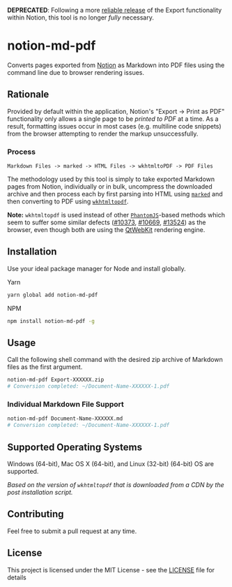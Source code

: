 __DEPRECATED__: Following a more [reliable release](https://www.notion.so/Export-as-PDF-95b4340d2d67446ab6f3002261d7c573) of the Export functionality within Notion, this tool is no longer *fully* necessary.

# notion-md-pdf

Converts pages exported from [Notion](https://notion.so) as Markdown into PDF files using the command line due to browser rendering issues.

## Rationale

Provided by default within the application, Notion's "Export -> Print as PDF" functionality only allows a single page to be _printed to PDF_ at a time. As a result, formatting issues occur in most cases (e.g. multiline code snippets) from the browser attempting to render the markup unsuccessfully.

### Process

```text
Markdown Files -> marked -> HTML Files -> wkhtmltoPDF -> PDF Files
```

The methodology used by this tool is simply to take exported Markdown pages from Notion, individually or in bulk, uncompress the downloaded archive and then process each by first parsing into HTML using [`marked`](https://github.com/markedjs/marked) and then converting to PDF using [`wkhtmltopdf`](https://wkhtmltopdf.org/).

**Note:** `wkhtmltopdf` is used instead of other [`PhantomJS`](https://github.com/ariya/phantomjs)-based methods which seem to suffer some similar defects ([#10373](https://github.com/ariya/phantomjs/issues/10373), [#10669](https://github.com/ariya/phantomjs/issues/10669), [#13524](https://github.com/ariya/phantomjs/issues/13524)) as the browser, even though both are using the [QtWebKit](https://trac.webkit.org/wiki/QtWebKit) rendering engine.

## Installation

Use your ideal package manager for Node and install globally.

Yarn

```bash
yarn global add notion-md-pdf
```

NPM

```bash
npm install notion-md-pdf -g
```

## Usage

Call the following shell command with the desired zip archive of Markdown files as the first argument.

```bash
notion-md-pdf Export-XXXXXX.zip
# Conversion completed: ~/Document-Name-XXXXXX-1.pdf
```

### Individual Markdown File Support

```bash
notion-md-pdf Document-Name-XXXXXX.md
# Conversion completed: ~/Document-Name-XXXXXX-1.pdf
```

## Supported Operating Systems

Windows (64-bit), Mac OS X (64-bit), and Linux (32-bit) (64-bit) OS are supported.

_Based on the version of `wkhtmltopdf` that is downloaded from a CDN by the post installation script._

## Contributing

Feel free to submit a pull request at any time.

## License

This project is licensed under the MIT License - see the [LICENSE](./LICENSE) file for details

